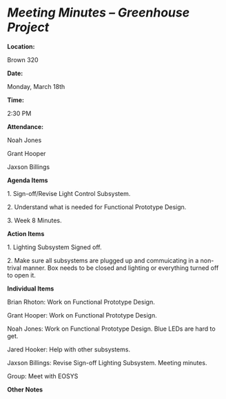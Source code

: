 <a name="br1"></a> 

# *Meeting Minutes – Greenhouse Project*<a name="br1"></a> 

**Location:**

Brown 320

**Date:**

Monday, March 18th

**Time:**

2:30 PM

**Attendance:**

Noah Jones

Grant Hooper

Jaxson Billings

**Agenda Items**

1\. Sign-off/Revise Light Control Subsystem.

2\. Understand what is needed for Functional Prototype Design.

3\. Week 8 Minutes.

**Action Items**

1\. Lighting Subsystem Signed off.

2\. Make sure all subsystems are plugged up and commuicating in a non-trival manner. Box needs to be closed and lighting or everything turned off to open it.

**Individual Items**

Brian Rhoton: Work on Functional Prototype Design.

Grant Hooper: Work on Functional Prototype Design.

Noah Jones: Work on Functional Prototype Design. Blue LEDs are hard to get.

Jared Hooker: Help with other subsystems.

Jaxson Billings: Revise Sign-off Lighting Subsystem. Meeting minutes.

Group: Meet with EOSYS

**Other Notes**
